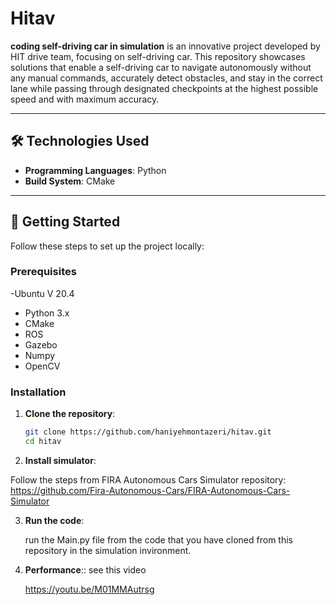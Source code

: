 # Hitav

**coding self-driving car in simulation** is an innovative project developed by HIT drive team, focusing on self-driving car. 
This repository showcases solutions that enable a self-driving car to navigate autonomously without any manual commands, accurately 
detect obstacles, and stay in the correct lane while passing through designated checkpoints at the highest possible speed and with maximum accuracy.

---

## 🛠️ Technologies Used

- **Programming Languages**: Python
- **Build System**: CMake

---

## 📖 Getting Started

Follow these steps to set up the project locally:

### Prerequisites

-Ubuntu V 20.4
- Python 3.x
- CMake
- ROS
- Gazebo
- Numpy
- OpenCV

### Installation

1. **Clone the repository**:

   ```bash
   git clone https://github.com/haniyehmontazeri/hitav.git
   cd hitav

2.  **Install simulator**:
   
   Follow the steps from FIRA Autonomous Cars Simulator repository:
   https://github.com/Fira-Autonomous-Cars/FIRA-Autonomous-Cars-Simulator


   

3. **Run the code**:

   run the Main.py file from the code that you have cloned from this repository in the simulation invironment.


4. **Performance**:: see this video

   https://youtu.be/M01MMAutrsg

